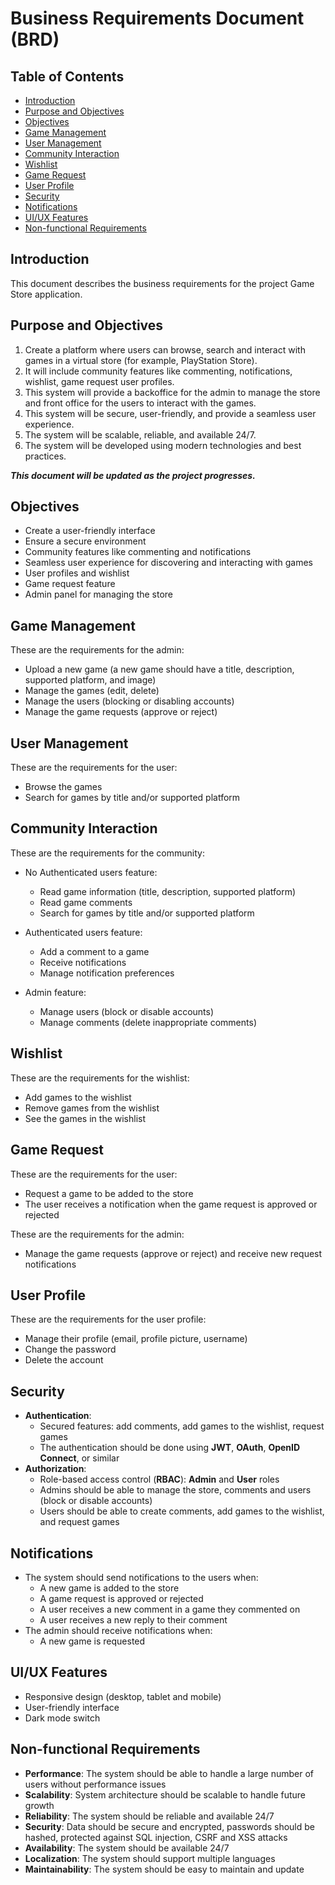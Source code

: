 # Business Requirements Document (BRD)

## Table of Contents

- [Introduction](#introduction)
- [Purpose and Objectives](#purpose-and-objectives)
- [Objectives](#objectives)
- [Game Management](#game-management)
- [User Management](#user-management)
- [Community Interaction](#community-interaction)
- [Wishlist](#wishlist)
- [Game Request](#game-request)
- [User Profile](#user-profile)
- [Security](#security)
- [Notifications](#notifications)
- [UI/UX Features](#uiux-features)
- [Non-functional Requirements](#non-functional-requirements)

## Introduction

This document describes the business requirements for the project Game Store application.

## Purpose and Objectives

1. Create a platform where users can browse, search and interact with games in a virtual store (for example, PlayStation Store).
2. It will include community features like commenting, notifications, wishlist, game request user profiles.
3. This system will provide a backoffice for the admin to manage the store and front office for the users to interact with the games.
4. This system will be secure, user-friendly, and provide a seamless user experience.
5. The system will be scalable, reliable, and available 24/7.
6. The system will be developed using modern technologies and best practices.

**_This document will be updated as the project progresses._**

## Objectives

- Create a user-friendly interface
- Ensure a secure environment
- Community features like commenting and notifications
- Seamless user experience for discovering and interacting with games
- User profiles and wishlist
- Game request feature
- Admin panel for managing the store

## Game Management

These are the requirements for the admin:

- Upload a new game (a new game should have a title, description, supported platform, and image)
- Manage the games (edit, delete)
- Manage the users (blocking or disabling accounts)
- Manage the game requests (approve or reject)

## User Management

These are the requirements for the user:

- Browse the games
- Search for games by title and/or supported platform

## Community Interaction

These are the requirements for the community:

- No Authenticated users feature:
    - Read game information (title, description, supported platform)
    - Read game comments
    - Search for games by title and/or supported platform

- Authenticated users feature:
    - Add a comment to a game
    - Receive notifications
    - Manage notification preferences

- Admin feature:
    - Manage users (block or disable accounts)
    - Manage comments (delete inappropriate comments)

## Wishlist

These are the requirements for the wishlist:

- Add games to the wishlist
- Remove games from the wishlist
- See the games in the wishlist

## Game Request

These are the requirements for the user:
- Request a game to be added to the store
- The user receives a notification when the game request is approved or rejected

These are the requirements for the admin:
- Manage the game requests (approve or reject) and receive new request notifications

## User Profile

These are the requirements for the user profile:

- Manage their profile (email, profile picture, username)
- Change the password
- Delete the account

## Security

- **Authentication**:
  - Secured features: add comments, add games to the wishlist, request games
  - The authentication should be done using **JWT**, **OAuth**, **OpenID Connect**, or similar
- **Authorization**:
    - Role-based access control (**RBAC**): **Admin** and **User** roles
    - Admins should be able to manage the store, comments and users (block or disable accounts)
    - Users should be able to create comments, add games to the wishlist, and request games

## Notifications

- The system should send notifications to the users when:
    - A new game is added to the store
    - A game request is approved or rejected
    - A user receives a new comment in a game they commented on
    - A user receives a new reply to their comment
- The admin should receive notifications when:
    - A new game is requested

## UI/UX Features

- Responsive design (desktop, tablet and mobile)
- User-friendly interface
- Dark mode switch

## Non-functional Requirements

- **Performance**: The system should be able to handle a large number of users without performance issues
- **Scalability**: System architecture should be scalable to handle future growth
- **Reliability**: The system should be reliable and available 24/7
- **Security**: Data should be secure and encrypted, passwords should be hashed, protected against SQL injection, CSRF and XSS attacks
- **Availability**: The system should be available 24/7
- **Localization**: The system should support multiple languages
- **Maintainability**: The system should be easy to maintain and update